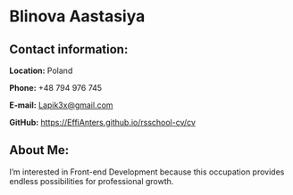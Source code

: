 
# Blinova Aastasiya #



## Contact information: ##

**Location:** Poland

**Phone:** +48 794 976 745

**E-mail:** Lapik3x@gmail.com

**GitHub:** https://EffiAnters.github.io/rsschool-cv/cv


## About Me: ##

I’m interested in Front-end Development because this occupation provides endless possibilities for professional growth.
